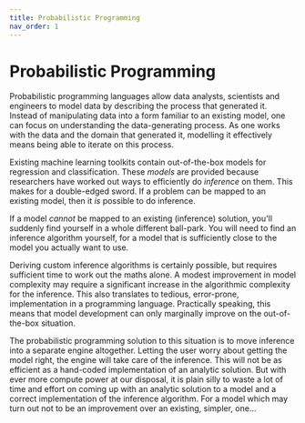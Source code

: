 ```yaml
---
title: Probabilistic Programming
nav_order: 1
---
```

# Probabilistic Programming
Probabilistic programming languages allow data analysts, scientists and
engineers to model data by describing the process that generated it.  Instead
of manipulating data into a form familiar to an existing model, one can focus
on understanding the data-generating process.  As one works with the data and
the domain that generated it, modelling it effectively means being able to 
iterate on this process.

Existing machine learning toolkits contain out-of-the-box models for regression
and classification.  These *models* are provided because researchers have
worked out ways to efficiently do *inference* on them.  This makes for a 
double-edged sword.  If a problem can be mapped to an existing model, then
it *is* possible to do inference.

If a model *cannot* be mapped to an existing (inference) solution, you'll
suddenly find yourself in a whole different ball-park.  You will need to find
an inference algorithm yourself, for a model that is sufficiently close to the
model you actually want to use.

Deriving custom inference algorithms is certainly possible, but requires
sufficient time to work out the maths alone.  A modest improvement in model
complexity may require a significant increase in the algorithmic complexity for
the inference.  This also translates to tedious, error-prone, implementation
in a programming language.  Practically speaking, this means that model
development can only marginally improve on the out-of-the-box situation.

The probabilistic programming solution to this situation is to move inference
into a separate engine altogether.  Letting the user worry about getting the
model right, the engine will take care of the inference.  This will not be
as efficient as a hand-coded implementation of an analytic solution.  But with
ever more compute power at our disposal, it is plain silly to waste a lot of
time and effort on coming up with an analytic solution to a model and a correct
implementation of the inference algorithm.  For a model which may turn out not
to be an improvement over an existing, simpler, one...

